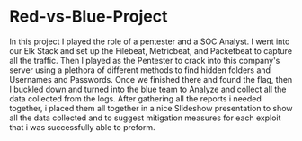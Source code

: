 # Red-vs-Blue-Project
In this project I played the role of a pentester and a SOC Analyst.
I went into our Elk Stack and set up the Filebeat, Metricbeat, and Packetbeat to capture all the traffic.
Then I played as the Pentester to crack into this company's server using a plethora of different methods to find hidden folders and Usernames and Passwords.
Once we finished there and found the flag, then I buckled down and turned into the blue team to Analyze and collect all the data collected from the logs.
After gathering all the reports i needed together, i placed them all together in a nice Slideshow presentation to show all the data collected and to suggest mitigation measures for each exploit that i was successfully able to preform.
